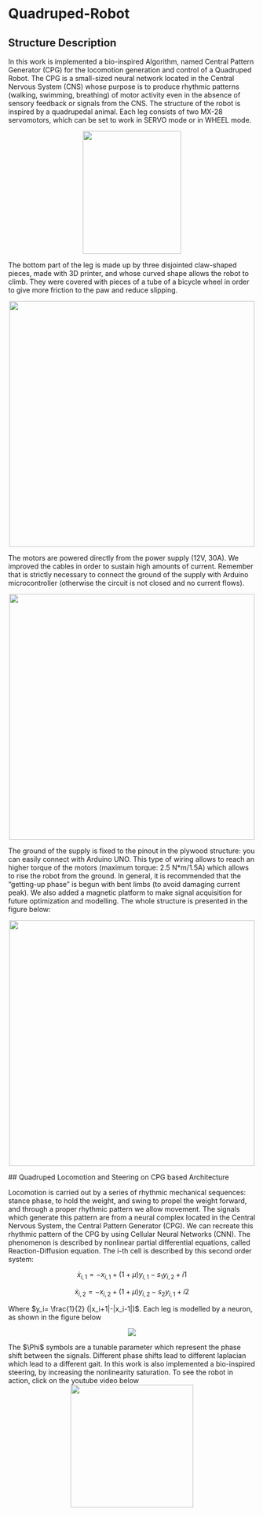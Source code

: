 # Quadruped-Robot
## Structure Description

In this work is implemented a bio-inspired Algorithm, named Central Pattern Generator (CPG) for the locomotion generation and control of a Quadruped Robot.
The CPG is a small-sized neural network located in the Central Nervous System (CNS) whose purpose is to produce rhythmic patterns (walking, swimming, breathing) of motor activity even in the absence of sensory feedback or signals from the CNS.
The structure of the robot is inspired by a quadrupedal animal. Each leg consists of two MX-28 servomotors, which can be set to work in SERVO mode or in WHEEL mode.
<p align="center">
<img src="https://user-images.githubusercontent.com/117543360/200411145-64ca8807-64f7-4a94-9918-771af23ff02f.png" width="200" height="250"/>
</p>
The bottom part of the leg is made up by three disjointed claw-shaped pieces, made with 3D printer, and whose curved shape allows the robot to climb. They were covered with pieces of a tube of a bicycle wheel in order to give more friction to the paw and reduce slipping.

<p align="center">
<img src="https://user-images.githubusercontent.com/117543360/200412908-6d6a1c44-22c8-4843-a1d0-3f3a322514a5.png" width="500"/>
</p>
The motors are powered directly from the power supply (12V, 30A). We improved the cables in order to sustain high amounts of current. Remember that is strictly necessary to connect the ground of the supply with Arduino microcontroller (otherwise the circuit is not closed and no current flows).
<p align="center">
<img src="https://user-images.githubusercontent.com/117543360/200414165-5133e296-a82b-4c87-8cd2-c755f6f9f20b.png" width="500"/>
</p>
The ground of the supply is fixed to the pinout in the plywood structure: you can easily connect with Arduino UNO. This type of wiring allows to reach an higher torque of the motors (maximum torque: 2.5 N*m/1.5A) which allows to rise the robot from the ground. In general, it is recommended that the “getting-up phase” is begun with bent
limbs (to avoid damaging current peak). We also added a magnetic platform to make signal acquisition for future optimization and modelling.
The whole structure is presented in the figure below:
<p align="center">
<img src="https://user-images.githubusercontent.com/117543360/200412528-17ad7bf9-a247-498b-a1dd-aa79b1a1b95a.JPG" width="500"/>
</p>
## Quadruped Locomotion and Steering on CPG based Architecture

Locomotion is carried out by a series of rhythmic mechanical sequences: stance phase, to hold the weight, and swing to propel the weight forward, and through a proper rhythmic pattern we allow movement. The signals which generate this pattern are from a neural complex located in the Central Nervous System, the Central Pattern Generator (CPG).
We can recreate this rhythmic pattern of the CPG by using Cellular Neural Networks (CNN). The phenomenon is described by nonlinear partial differential equations, called Reaction-Diffusion equation. 
The i-th cell is described by this second order system:

$$ \dot x_{i,1} = -x_{i,1} + (1+\mu) y_{i,1} - s_1 y_{i,2}+i1 $$

$$ \dot x_{i,2}= -x_{i,2}+ (1+\mu) y_{i,2} - s_2 y_{i,1}+i2$$

Where $y_i= \frac{1}{2} (|x_i+1|-|x_i-1|)$.
Each leg is modelled by a neuron, as shown in the figure below
<p align="center">
<img src="https://user-images.githubusercontent.com/117543360/200421595-07de8560-98ba-4da4-8b68-79ae661ccd7d.png"/>
</p>
The $\Phi$ symbols are a tunable parameter which represent the phase shift between the signals. Different phase shifts lead to different laplacian which lead to a different gait.
In this work is also implemented a bio-inspired steering, by increasing the nonlinearity saturation.
To see the robot in action, click on the youtube video below
<div align="center">
  <a href="https://www.youtube.com/watch?v=Wvfgmt3EIlQ"><img src="https://img.youtube.com/vi/Wvfgmt3EIlQ/hqdefault.jpg" width=250></a>
</div>
